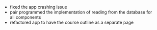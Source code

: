 - fixed the app crashing issue
- pair programmed the implementation of reading from the database for all components
- refactored app to have the course outline as a separate page